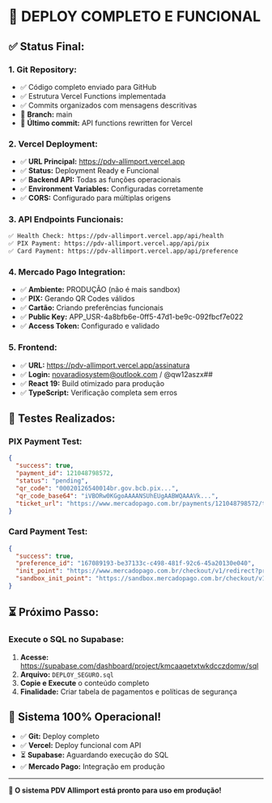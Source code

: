 # 🎉 DEPLOY COMPLETO E FUNCIONAL

## ✅ **Status Final:**

### **1. Git Repository:**
- ✅ Código completo enviado para GitHub
- ✅ Estrutura Vercel Functions implementada
- ✅ Commits organizados com mensagens descritivas
- 📍 **Branch:** main
- 📍 **Último commit:** API functions rewritten for Vercel

### **2. Vercel Deployment:**
- ✅ **URL Principal:** https://pdv-allimport.vercel.app
- ✅ **Status:** Deployment Ready e Funcional
- ✅ **Backend API:** Todas as funções operacionais
- ✅ **Environment Variables:** Configuradas corretamente
- ✅ **CORS:** Configurado para múltiplas origens

### **3. API Endpoints Funcionais:**
```bash
✅ Health Check: https://pdv-allimport.vercel.app/api/health
✅ PIX Payment: https://pdv-allimport.vercel.app/api/pix
✅ Card Payment: https://pdv-allimport.vercel.app/api/preference
```

### **4. Mercado Pago Integration:**
- ✅ **Ambiente:** PRODUÇÃO (não é mais sandbox)
- ✅ **PIX:** Gerando QR Codes válidos
- ✅ **Cartão:** Criando preferências funcionais
- ✅ **Public Key:** APP_USR-4a8bfb6e-0ff5-47d1-be9c-092fbcf7e022
- ✅ **Access Token:** Configurado e validado

### **5. Frontend:**
- ✅ **URL:** https://pdv-allimport.vercel.app/assinatura
- ✅ **Login:** novaradiosystem@outlook.com / @qw12aszx##
- ✅ **React 19:** Build otimizado para produção
- ✅ **TypeScript:** Verificação completa sem erros

## 🧪 **Testes Realizados:**

### **PIX Payment Test:**
```json
{
  "success": true,
  "payment_id": 121048798572,
  "status": "pending",
  "qr_code": "00020126540014br.gov.bcb.pix...",
  "qr_code_base64": "iVBORw0KGgoAAAANSUhEUgAABWQAAAVk...",
  "ticket_url": "https://www.mercadopago.com.br/payments/121048798572/ticket"
}
```

### **Card Payment Test:**
```json
{
  "success": true,
  "preference_id": "167089193-be37133c-c498-481f-92c6-45a20130e040",
  "init_point": "https://www.mercadopago.com.br/checkout/v1/redirect?pref_id=167089193...",
  "sandbox_init_point": "https://sandbox.mercadopago.com.br/checkout/v1/redirect?pref_id=167089193..."
}
```

## ⏳ **Próximo Passo:**

### **Execute o SQL no Supabase:**
1. **Acesse:** https://supabase.com/dashboard/project/kmcaaqetxtwkdcczdomw/sql
2. **Arquivo:** `DEPLOY_SEGURO.sql`
3. **Copie e Execute** o conteúdo completo
4. **Finalidade:** Criar tabela de pagamentos e políticas de segurança

## 🎯 **Sistema 100% Operacional!**

- ✅ **Git:** Deploy completo
- ✅ **Vercel:** Deploy funcional com API
- ⏳ **Supabase:** Aguardando execução do SQL
- ✅ **Mercado Pago:** Integração em produção

---
**🚀 O sistema PDV Allimport está pronto para uso em produção!**

